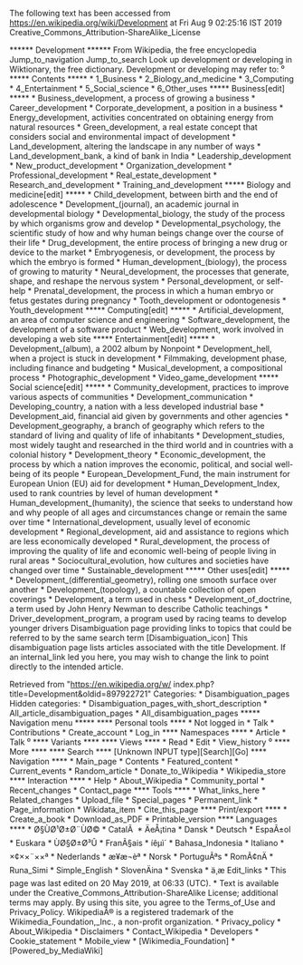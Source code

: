 The following text has been accessed from https://en.wikipedia.org/wiki/Development at Fri Aug 9 02:25:16 IST 2019
Creative_Commons_Attribution-ShareAlike_License




















****** Development ******
From Wikipedia, the free encyclopedia
Jump_to_navigation Jump_to_search
 Look up development or developing in Wiktionary, the free dictionary.
Development or developing may refer to:
⁰
***** Contents *****
    * 1_Business
    * 2_Biology_and_medicine
    * 3_Computing
    * 4_Entertainment
    * 5_Social_science
    * 6_Other_uses
***** Business[edit] *****
    * Business_development, a process of growing a business
    * Career_development
    * Corporate_development, a position in a business
    * Energy_development, activities concentrated on obtaining energy from
      natural resources
    * Green_development, a real estate concept that considers social and
      environmental impact of development
    * Land_development, altering the landscape in any number of ways
    * Land_development_bank, a kind of bank in India
    * Leadership_development
    * New_product_development
    * Organization_development
    * Professional_development
    * Real_estate_development
    * Research_and_development
    * Training_and_development
***** Biology and medicine[edit] *****
    * Child_development, between birth and the end of adolescence
    * Development_(journal), an academic journal in developmental biology
    * Developmental_biology, the study of the process by which organisms grow
      and develop
    * Developmental_psychology, the scientific study of how and why human
      beings change over the course of their life
    * Drug_development, the entire process of bringing a new drug or device to
      the market
    * Embryogenesis, or development, the process by which the embryo is formed
    * Human_development_(biology), the process of growing to maturity
    * Neural_development, the processes that generate, shape, and reshape the
      nervous system
    * Personal_development, or self-help
    * Prenatal_development, the process in which a human embryo or fetus
      gestates during pregnancy
    * Tooth_development or odontogenesis
    * Youth_development
***** Computing[edit] *****
    * Artificial_development, an area of computer science and engineering
    * Software_development, the development of a software product
    * Web_development, work involved in developing a web site
***** Entertainment[edit] *****
    * Development_(album), a 2002 album by Nonpoint
    * Development_hell, when a project is stuck in development
    * Filmmaking, development phase, including finance and budgeting
    * Musical_development, a compositional process
    * Photographic_development
    * Video_game_development
***** Social science[edit] *****
    * Community_development, practices to improve various aspects of
      communities
    * Development_communication
    * Developing_country, a nation with a less developed industrial base
    * Development_aid, financial aid given by governments and other agencies
    * Development_geography, a branch of geography which refers to the standard
      of living and quality of life of inhabitants
    * Development_studies, most widely taught and researched in the third world
      and in countries with a colonial history
    * Development_theory
    * Economic_development, the process by which a nation improves the
      economic, political, and social well-being of its people
    * European_Development_Fund, the main instrument for European Union (EU)
      aid for development
    * Human_Development_Index, used to rank countries by level of human
      development
    * Human_development_(humanity), the science that seeks to understand how
      and why people of all ages and circumstances change or remain the same
      over time
    * International_development, usually level of economic development
    * Regional_development, aid and assistance to regions which are less
      economically developed
    * Rural_development, the process of improving the quality of life and
      economic well-being of people living in rural areas
    * Sociocultural_evolution, how cultures and societies have changed over
      time
    * Sustainable_development
***** Other uses[edit] *****
    * Development_(differential_geometry), rolling one smooth surface over
      another
    * Development_(topology), a countable collection of open coverings
    * Development, a term used in chess
    * Development_of_doctrine, a term used by John Henry Newman to describe
      Catholic teachings
    * Driver_development_program, a program used by racing teams to develop
      younger drivers
                      Disambiguation page providing links to topics that could
                      be referred to by the same search term
[Disambiguation_icon] This disambiguation page lists articles associated with
                      the title Development.
                      If an internal_link led you here, you may wish to change
                      the link to point directly to the intended article.

Retrieved from "https://en.wikipedia.org/w/
index.php?title=Development&oldid=897922721"
Categories:
    * Disambiguation_pages
Hidden categories:
    * Disambiguation_pages_with_short_description
    * All_article_disambiguation_pages
    * All_disambiguation_pages
***** Navigation menu *****
**** Personal tools ****
    * Not logged in
    * Talk
    * Contributions
    * Create_account
    * Log_in
**** Namespaces ****
    * Article
    * Talk
⁰
**** Variants ****
**** Views ****
    * Read
    * Edit
    * View_history
⁰
**** More ****
**** Search ****
[Unknown INPUT type][Search][Go]
**** Navigation ****
    * Main_page
    * Contents
    * Featured_content
    * Current_events
    * Random_article
    * Donate_to_Wikipedia
    * Wikipedia_store
**** Interaction ****
    * Help
    * About_Wikipedia
    * Community_portal
    * Recent_changes
    * Contact_page
**** Tools ****
    * What_links_here
    * Related_changes
    * Upload_file
    * Special_pages
    * Permanent_link
    * Page_information
    * Wikidata_item
    * Cite_this_page
**** Print/export ****
    * Create_a_book
    * Download_as_PDF
    * Printable_version
**** Languages ****
    * Ø§ÙØ¹Ø±Ø¨ÙØ©
    * CatalÃ 
    * ÄeÅ¡tina
    * Dansk
    * Deutsch
    * EspaÃ±ol
    * Euskara
    * ÙØ§Ø±Ø³Û
    * FranÃ§ais
    * íêµ­ì´
    * Bahasa_Indonesia
    * Italiano
    * ×¢××¨××ª
    * Nederlands
    * æ¥æ¬èª
    * Norsk
    * PortuguÃªs
    * RomÃ¢nÄ
    * Runa_Simi
    * Simple_English
    * SlovenÄina
    * Svenska
    * ä¸­æ
Edit_links
    * This page was last edited on 20 May 2019, at 06:33 (UTC).
    * Text is available under the Creative_Commons_Attribution-ShareAlike
      License; additional terms may apply. By using this site, you agree to the
      Terms_of_Use and Privacy_Policy. WikipediaÂ® is a registered trademark of
      the Wikimedia_Foundation,_Inc., a non-profit organization.
    * Privacy_policy
    * About_Wikipedia
    * Disclaimers
    * Contact_Wikipedia
    * Developers
    * Cookie_statement
    * Mobile_view
    * [Wikimedia_Foundation]
    * [Powered_by_MediaWiki]
